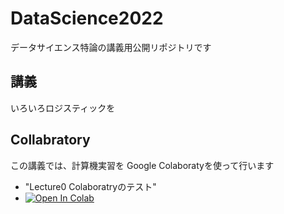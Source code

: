 # DataScience2022
データサイエンス特論の講義用公開リポジトリです

## 講義

いろいろロジスティックを

## Collabratory

この講義では、計算機実習を Google Colaboratyを使って行います

- "Lecture0 Colaboratryのテスト" 
- [![Open In Colab](https://colab.research.google.com/assets/colab-badge.svg)](https://colab.research.google.com/github/miwamasa/DataScience2022/blob/main/notebooks/lecture1.ipynb)
